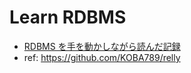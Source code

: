 # Learn RDBMS

- [RDBMS を手を動かしながら読んだ記録](https://gihyo.jp/magazine/wdpress/archive/2021/vol122)
- ref: <https://github.com/KOBA789/relly>
